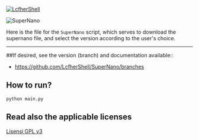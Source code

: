 [![LcfherShell](https://github.com/LcfherShell/local_svg/blob/main/lcfhershell.svg)](https://github.com/LcfherShell)

<img src="https://repository-images.githubusercontent.com/847198464/b36c0223-b3fa-4846-8f82-21e1b48d7021" alt="SuperNano" style="max-width: 100%; height: auto;" />

Here is the file for the `SuperNano` script, which serves to download the supernano file, and select the version according to the user's choice.

---

##If desired, see the version (branch) and documentation available::
- https://github.com/LcfherShell/SuperNano/branches

## How to run?
```
python main.py
```

## Read also the applicable licenses 
[Lisensi GPL v3](https://github.com/LcfherShell/SuperNano/blob/V2.1.0/GPL-3.0.txt)
